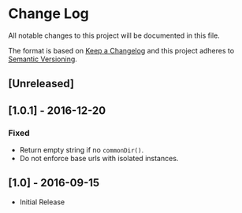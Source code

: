 # Change Log
All notable changes to this project will be documented in this file.

The format is based on [Keep a Changelog](http://keepachangelog.com/) 
and this project adheres to [Semantic Versioning](http://semver.org/).

## [Unreleased]

## [1.0.1] - 2016-12-20
### Fixed
- Return empty string if no ``commonDir()``.
- Do not enforce base urls with isolated instances.

## [1.0] - 2016-09-15
- Initial Release
